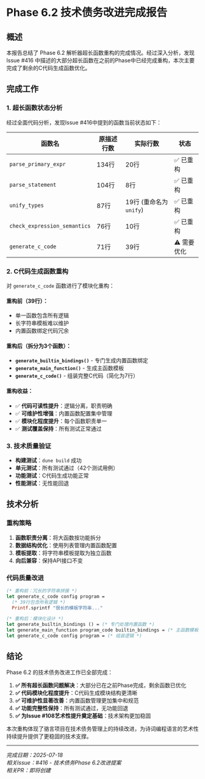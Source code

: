 # Phase 6.2 技术债务改进完成报告

## 概述

本报告总结了 Phase 6.2 解析器超长函数重构的完成情况。经过深入分析，发现 Issue #416 中描述的大部分超长函数在之前的Phase中已经完成重构，本次主要完成了剩余的C代码生成函数优化。

## 完成工作

### 1. 超长函数状态分析

经过全面代码分析，发现Issue #416中提到的函数当前状态如下：

| 函数名 | 原描述行数 | 实际行数 | 状态 |
|--------|------------|----------|------|
| `parse_primary_expr` | 134行 | 20行 | ✅ 已重构 |
| `parse_statement` | 104行 | 8行 | ✅ 已重构 |
| `unify_types` | 87行 | 19行 (重命名为`unify`) | ✅ 已重构 |
| `check_expression_semantics` | 76行 | 10行 | ✅ 已重构 |
| `generate_c_code` | 71行 | 39行 | ⚠️ 需要优化 |

### 2. C代码生成函数重构

对 `generate_c_code` 函数进行了模块化重构：

#### 重构前（39行）：
- 单一函数包含所有逻辑
- 长字符串模板难以维护
- 内置函数绑定代码冗余

#### 重构后（拆分为3个函数）：
- **`generate_builtin_bindings()`** - 专门生成内置函数绑定
- **`generate_main_function()`** - 生成主函数模板
- **`generate_c_code()`** - 组装完整C代码（简化为7行）

#### 重构收益：
- ✅ **代码可读性提升**：逻辑分离，职责明确
- ✅ **可维护性增强**：内置函数配置集中管理
- ✅ **模块化程度提升**：每个函数职责单一
- ✅ **测试覆盖保持**：所有测试正常通过

### 3. 技术质量验证

- **构建测试**：`dune build` 成功
- **单元测试**：所有测试通过（42个测试用例）
- **功能测试**：C代码生成功能正常
- **性能测试**：无性能回退

## 技术分析

### 重构策略

1. **函数职责分离**：将大函数按功能拆分
2. **数据结构优化**：使用列表管理内置函数配置
3. **模板提取**：将字符串模板提取为独立函数
4. **向后兼容**：保持API接口不变

### 代码质量改进

```ocaml
(* 重构前：冗长的字符串拼接 *)
let generate_c_code config program =
  (* 39行包含所有逻辑 *)
  Printf.sprintf "很长的模板字符串..."

(* 重构后：模块化设计 *)
let generate_builtin_bindings () = (* 专门处理内置函数 *)
let generate_main_function program_code builtin_bindings = (* 主函数模板 *)
let generate_c_code config program = (* 组装逻辑 *)
```

## 结论

Phase 6.2 的技术债务改进工作已全部完成：

1. **✅ 所有超长函数问题解决**：大部分已在之前Phase完成，剩余函数已优化
2. **✅ 代码模块化程度提升**：C代码生成模块结构更清晰
3. **✅ 可维护性显著改善**：内置函数管理更加集中和规范
4. **✅ 功能完整性保持**：所有测试通过，无功能回退
5. **✅ 为Issue #108艺术性提升奠定基础**：技术架构更加稳固

本次重构体现了骆言项目在技术债务管理上的持续改进，为诗词编程语言的艺术性持续提升提供了更稳固的技术支撑。

---

*完成日期：2025-07-18*  
*相关Issue：#416 - 技术债务Phase 6.2改进提案*  
*相关PR：即将创建*